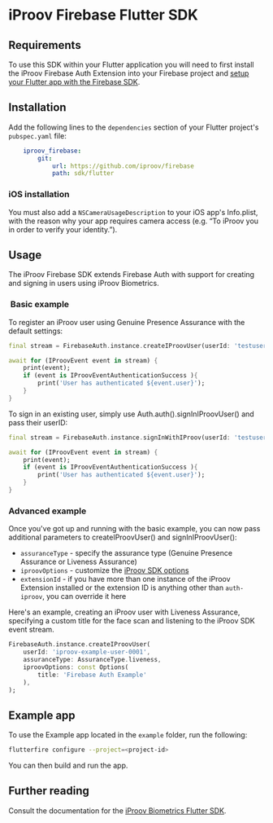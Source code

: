 # iProov Firebase Flutter SDK

## Requirements

To use this SDK within your Flutter application you will need to first install the iProov Firebase Auth Extension into your Firebase project and [setup your Flutter app with the Firebase SDK](https://firebase.google.com/docs/flutter/setup).

## Installation

Add the following lines to the `dependencies` section of your Flutter project's `pubspec.yaml` file:

```yaml
    iproov_firebase:   
        git:
            url: https://github.com/iproov/firebase
            path: sdk/flutter
```

### iOS installation

You must also add a `NSCameraUsageDescription` to your iOS app's Info.plist, with the reason why your app requires camera access (e.g. “To iProov you in order to verify your identity.”).

## Usage

The iProov Firebase SDK extends Firebase Auth with support for creating and signing in users using iProov Biometrics.

###  Basic example

To register an iProov user using Genuine Presence Assurance with the default settings:

```dart
final stream = FirebaseAuth.instance.createIProovUser(userId: 'testuser@example.com');

await for (IProovEvent event in stream) {
    print(event); 
    if (event is IProovEventAuthenticationSuccess ){
        print('User has authenticated ${event.user}');
    }
}
```

To sign in an existing user, simply use Auth.auth().signInIProovUser() and pass their userID:

```dart
final stream = FirebaseAuth.instance.signInWithIProov(userId: 'testuser@example.com');

await for (IProovEvent event in stream) {
    print(event); 
    if (event is IProovEventAuthenticationSuccess ){
        print('User has authenticated ${event.user}');
    }
}
```

### Advanced example

Once you've got up and running with the basic example, you can now pass additional parameters to createIProovUser() and signInIProovUser():

- `assuranceType` - specify the assurance type (Genuine Presence Assurance or Liveness Assurance)
- `iproovOptions` - customize the [iProov SDK options](https://github.com/iproov/flutter?tab=readme-ov-file#options)
- `extensionId` - if you have more than one instance of the iProov Extension installed or the extension ID is anything other than `auth-iproov`, you can override it here

Here's an example, creating an iProov user with Liveness Assurance, specifying a custom title for the face scan and listening to the iProov SDK event stream.

```dart
FirebaseAuth.instance.createIProovUser(
    userId: 'iproov-example-user-0001',
    assuranceType: AssuranceType.liveness,
    iproovOptions: const Options(
        title: 'Firebase Auth Example'
    ),
);
```

## Example app

To use the Example app located in the `example` folder, run the following:

```sh
flutterfire configure --project=<project-id>
```

You can then build and run the app.

## Further reading

Consult the documentation for the [iProov Biometrics Flutter SDK](https://github.com/iProov/flutter).